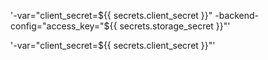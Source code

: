 '-var="client_secret=${{ secrets.client_secret }}" -backend-config="access_key="${{ secrets.storage_secret }}"'

'-var="client_secret=${{ secrets.client_secret }}"'